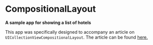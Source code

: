 # CompositionalLayout

**A sample app for showing a list of hotels**

This app was specifically designed to accompany an article on `UICollectionViewCompositionalLayout`. The article can be found [here.](https://medium.com/@sush_nyk/advances-in-uicollectionview-uicollectionviewcompositionallayout-77a9d119f6e0)

